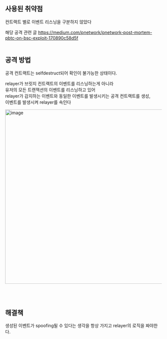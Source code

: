 ## 사용된 취약점
컨트랙트 별로 이벤트 리스닝을 구분하지 않았다


해당 공격 관련 글
https://medium.com/pnetwork/pnetwork-post-mortem-pbtc-on-bsc-exploit-170890c58d5f
<br/><br/>

## 공격 방법
공격 컨트랙트는 selfdestruct되어 확인이 불가능한 상태이다.

relayer가 브릿지 컨트랙트의 이벤트를 리스닝하는게 아니라<br/>
유저의 모든 트랜잭션의 이벤트를 리스닝하고 있어<br/>
relayer가 감지하는 이벤트와 동일한 이벤트를 발생시키는 공격 컨트랙트를 생성,<br/>
이벤트를 발생시켜 relayer를 속인다

<img width="562" alt="image" src="https://github.com/dik654/Bridge_hacks/assets/33992354/21fb80a4-ee0b-425b-8e39-af0d3eb69cf3">

<br/><br/>
## 해결책
생성된 이벤트가 spoofing될 수 있다는 생각을 항상 가지고 relayer의 로직을 짜야한다.
